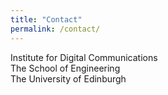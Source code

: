 ```yaml
---
title: "Contact"
permalink: /contact/
---
```


Institute for Digital Communications <br />
The School of Engineering <br />
The University of Edinburgh <br />

